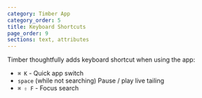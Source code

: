 ```yaml
---
category: Timber App
category_order: 5
title: Keyboard Shortcuts
page_order: 9
sections: text, attributes
---
```


Timber thoughtfully adds keyboard shortcut when using the app:

* `⌘ K` - Quick app switch
* `space` (while not searching) Pause / play live tailing
* `⌘ ⇧ F` - Focus search

